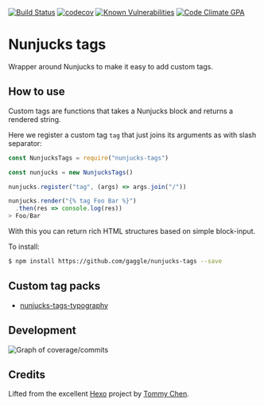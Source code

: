 [![Build Status](https://travis-ci.org/gaggle/nunjucks-tags.svg?branch=enable-travis)](https://travis-ci.org/gaggle/nunjucks-tags)
[![codecov](https://codecov.io/gh/gaggle/nunjucks-tags/branch/master/graph/badge.svg)](https://codecov.io/gh/gaggle/nunjucks-tags)
[![Known Vulnerabilities](https://snyk.io/test/github/gaggle/nunjucks-tags/badge.svg)](https://snyk.io/test/github/gaggle/nunjucks-tags)
[![Code Climate GPA](https://codeclimate.com/github/gaggle/nunjucks-tags/badges/gpa.svg)](https://codeclimate.com/github/gaggle/nunjucks-tags)

# Nunjucks tags
Wrapper around Nunjucks to make it easy to add custom tags.

## How to use
Custom tags are functions that takes a Nunjucks block 
and returns a rendered string.

Here we register a custom tag `tag` 
that just joins its arguments as with slash separator: 
```javascript
const NunjucksTags = require("nunjucks-tags")

const nunjucks = new NunjucksTags()

nunjucks.register("tag", (args) => args.join("/"))

nunjucks.render("{% tag Foo Bar %}")
  .then(res => console.log(res))
> Foo/Bar
```

With this you can return rich HTML structures based on simple block-input.


To install:
```bash
$ npm install https://github.com/gaggle/nunjucks-tags --save
```

## Custom tag packs
* [nunjucks-tags-typography]  

## Development
![Graph of coverage/commits]

## Credits
Lifted from the excellent [Hexo] project by [Tommy Chen].

[Hexo]: https://hexo.io
[Tommy Chen]: https://github.com/tommy351
[Graph of coverage/commits]: https://codecov.io/gh/gaggle/nunjucks-tags/branch/master/graphs/commits.svg
[nunjucks-tags-typography]: https://github.com/gaggle/nunjucks-tags-typography
